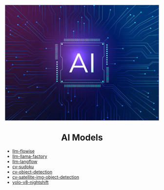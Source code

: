 <div align="center">
  <img alt="ai models" src="https://github.com/monate615/portfolio/blob/main/images/peakpx.jpg" align="center">
  <h1 align="center">AI Models</h1>
</div>

- [llm-flowise](https://github.com/monate615/llm-flowise)
- [llm-llama-factory](https://github.com/monate615/llm-llama-factory)
- [llm-langflow](https://github.com/monate615/llm-langflow)
- [cv-sudoku](https://github.com/monate615/cv-sudoku)
- [cv-object-detection](https://github.com/monate615/cv-obj-detection)
- [cv-satellite-img-object-detection](https://github.com/monate615/cv-satellite-img-obj-detection)
- [yolo-v8-nightshift](https://github.com/monate615/yolo-v8-nightshift)
